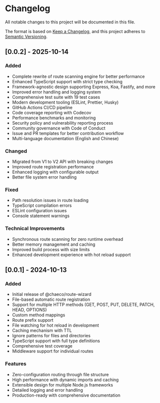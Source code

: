 # Changelog

All notable changes to this project will be documented in this file.

The format is based on [Keep a Changelog](https://keepachangelog.com/en/1.0.0/),
and this project adheres to [Semantic Versioning](https://semver.org/spec/v2.0.0.html).

## [0.0.2] - 2025-10-14

### Added

- Complete rewrite of route scanning engine for better performance
- Enhanced TypeScript support with strict type checking
- Framework-agnostic design supporting Express, Koa, Fastify, and more
- Improved error handling and logging system
- Comprehensive test suite with 19 test cases
- Modern development tooling (ESLint, Prettier, Husky)
- GitHub Actions CI/CD pipeline
- Code coverage reporting with Codecov
- Performance benchmarks and monitoring
- Security policy and vulnerability reporting process
- Community governance with Code of Conduct
- Issue and PR templates for better contribution workflow
- Multi-language documentation (English and Chinese)

### Changed

- Migrated from V1 to V2 API with breaking changes
- Improved route registration performance
- Enhanced logging with configurable output
- Better file system error handling

### Fixed

- Path resolution issues in route loading
- TypeScript compilation errors
- ESLint configuration issues
- Console statement warnings

### Technical Improvements

- Synchronous route scanning for zero runtime overhead
- Better memory management and caching
- Improved build process with size limits
- Enhanced development experience with hot reload support

## [0.0.1] - 2024-10-13

### Added

- Initial release of @chaeco/route-wizard
- File-based automatic route registration
- Support for multiple HTTP methods (GET, POST, PUT, DELETE, PATCH, HEAD, OPTIONS)
- Custom method mappings
- Route prefix support
- File watching for hot reload in development
- Caching mechanism with TTL
- Ignore patterns for files and directories
- TypeScript support with full type definitions
- Comprehensive test coverage
- Middleware support for individual routes

### Features

- Zero-configuration routing through file structure
- High performance with dynamic imports and caching
- Extensible design for multiple Node.js frameworks
- Detailed logging and error handling
- Production-ready with comprehensive documentation

